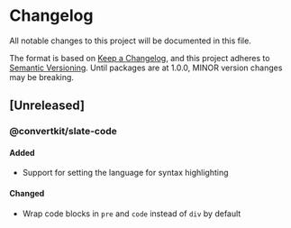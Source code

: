 # Changelog

All notable changes to this project will be documented in this file.

The format is based on [Keep a Changelog](https://keepachangelog.com/en/1.0.0/),
and this project adheres to [Semantic Versioning](https://semver.org/spec/v2.0.0.html).
Until packages are at 1.0.0, MINOR version changes may be breaking.

## [Unreleased]

### @convertkit/slate-code

#### Added

- Support for setting the language for syntax highlighting

#### Changed

- Wrap code blocks in `pre` and `code` instead of `div` by default
